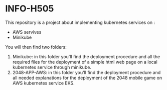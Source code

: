 # INFO-H505
This repository is a project about implementing kubernetes services on :

- AWS servives
- Minikube

You will then find two folders:

1) Minikube: in this folder you'll find the deployment procedure and all the required files for the deployment of a simple html web page on a local kubernetes service through minikube.
2) 2048-APP-AWS: in this folder you'll find the deployment procedure and all needed explanations for the deployment of the 2048 mobile game on AWS kubernetes service EKS.